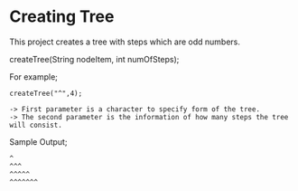 # Creating Tree

This project creates a tree with steps which are odd numbers.

createTree(String nodeItem, int numOfSteps);

For example;

    createTree("^",4);

    -> First parameter is a character to specify form of the tree.
    -> The second parameter is the information of how many steps the tree will consist.

Sample Output;
```
^
^^^
^^^^^
^^^^^^^
```
